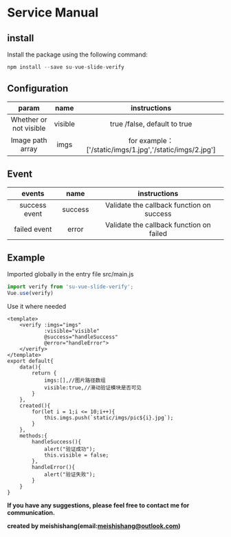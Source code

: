 # Service Manual

## install

Install the package using the following command:

```javascript
npm install --save su-vue-slide-verify
```



## Configuration

|         param          |  name   |                       instructions                       |
| :--------------------: | :-----: | :------------------------------------------------------: |
| Whether or not visible | visible |               true /false, default to true               |
|    Image path array    |  imgs   | for example：['/static/imgs/1.jpg','/static/imgs/2.jpg'] |



## Event

|    events     |  name   |               instructions                |
| :-----------: | :-----: | :---------------------------------------: |
| success event | success | Validate the callback function on success |
| failed event  |  error  | Validate the callback function on failed  |



## Example

Imported globally in the entry file src/main.js

```javascript
import verify from 'su-vue-slide-verify';
Vue.use(verify)
```

Use it where needed

```vue
<template>
    <verify :imgs="imgs"
            :visible="visible"
            @success="handleSuccess"
            @error="handleError">
    </verify>
</template>
export default{
	data(){
		return {
			imgs:[],//图片路径数组
			visible:true,//滑动验证模块是否可见
		}
	},
	created(){
		for(let i = 1;i <= 10;i++){
			this.imgs.push(`static/imgs/pic${i}.jpg`);
		}
    },
	methods:{
		handleSuccess(){
			alert("验证成功");
			this.visible = false;
		},
		handleError(){
			alert("验证失败");
		}
	}
}
```



**If you have any suggestions, please feel free to contact me for communication.**

**created by meishishang(email:meishishang@outlook.com)**

